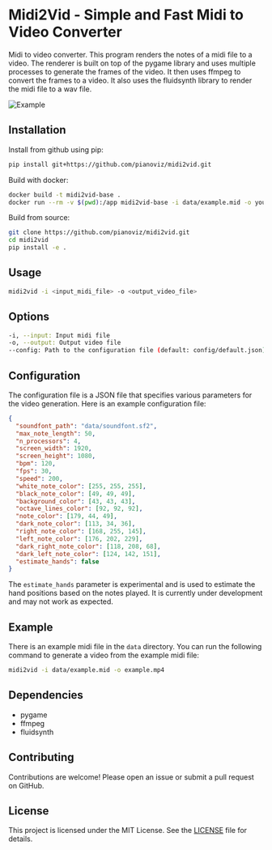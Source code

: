 # Midi2Vid - Simple and Fast Midi to Video Converter

Midi to video converter. This program renders the notes of a midi file to a
video. The renderer is built on top of the pygame library and uses multiple
processes to generate the frames of the video. It then uses ffmpeg to convert
the frames to a video. It also uses the fluidsynth library to render the midi
file to a wav file.

![Example](/assets/midi2vid.jpg)

## Installation
Install from github using pip:
```bash
pip install git+https://github.com/pianoviz/midi2vid.git
```

Build with docker:
```bash
docker build -t midi2vid-base .
docker run --rm -v $(pwd):/app midi2vid-base -i data/example.mid -o your_output.mp4
```

Build from source:
```bash
git clone https://github.com/pianoviz/midi2vid.git
cd midi2vid
pip install -e .
```

## Usage
```bash
midi2vid -i <input_midi_file> -o <output_video_file>
```

## Options
```bash
-i, --input: Input midi file
-o, --output: Output video file
--config: Path to the configuration file (default: config/default.json)
```

## Configuration

The configuration file is a JSON file that specifies various parameters for the
video generation. Here is an example configuration file:

```json
{
  "soundfont_path": "data/soundfont.sf2",
  "max_note_length": 50,
  "n_processors": 4,
  "screen_width": 1920,
  "screen_height": 1080,
  "bpm": 120,
  "fps": 30,
  "speed": 200,
  "white_note_color": [255, 255, 255],
  "black_note_color": [49, 49, 49],
  "background_color": [43, 43, 43],
  "octave_lines_color": [92, 92, 92],
  "note_color": [179, 44, 49],
  "dark_note_color": [113, 34, 36],
  "right_note_color": [168, 255, 145],
  "left_note_color": [176, 202, 229],
  "dark_right_note_color": [118, 208, 68],
  "dark_left_note_color": [124, 142, 151],
  "estimate_hands": false
}
```

The `estimate_hands` parameter is experimental and is used to estimate the hand
positions based on the notes played. It is currently under development and may
not work as expected.

## Example
There is an example midi file in the `data` directory. You can run the following
command to generate a video from the example midi file:
```bash
midi2vid -i data/example.mid -o example.mp4
```

## Dependencies
- pygame
- ffmpeg
- fluidsynth

## Contributing

Contributions are welcome! Please open an issue or submit a pull request on
GitHub.

## License

This project is licensed under the MIT License. See the [LICENSE](LICENSE) file
for details.

